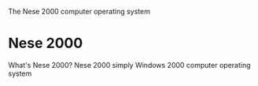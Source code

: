 The Nese 2000 computer operating system

# Nese 2000
What's Nese 2000? Nese 2000 simply Windows 2000 computer operating system
